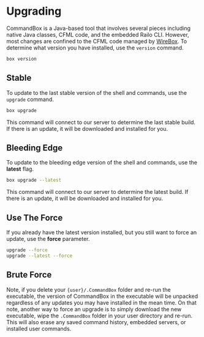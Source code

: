 # Upgrading

CommandBox is a Java-based tool that involves several pieces including
native Java classes, CFML code, and the embedded Railo CLI. However, most changes
are confined to the CFML code managed by [WireBox](http://wiki.coldbox.org/wiki/WireBox.cfm). To determine what version you have
installed, use the `version` command.

```bash
box version
```

## Stable

To update to the last stable version of the shell and commands, use the `upgrade` command.

```bash
box upgrade
```

This command will connect to our server to determine the last stable build. If there is an update, it will be downloaded and installed for you.


## Bleeding Edge

To update to the bleeding edge version of the shell and commands, use the **latest** flag.

```bash
box upgrade --latest
```

This command will connect to our server to determine the latest build.  If there is an update, it will be downloaded and installed for you.

## Use The Force

If you already have the latest version installed, but you still want to
force an update, use the **force** parameter.

```bash
upgrade --force
upgrade --latest --force
```

## Brute Force

Note, if you delete your `{user}/.CommandBox` folder and re-run the executable, the version of CommandBox in the executable will be unpacked regardless of any updates you may have installed in the mean time. On that note, another way to force an upgrade is to simply download the new executable, wipe the `.CommandBox` folder in your user directory and re-run. This will also erase any saved command history, embedded
servers, or installed user commands.